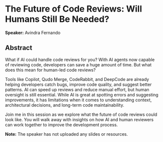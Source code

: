 ﻿# The Future of Code Reviews: Will Humans Still Be Needed?

**Speaker:** Avindra Fernando

## Abstract

What if AI could handle code reviews for you? With AI agents now capable of reviewing code, developers can save a huge amount of time. But what does this mean for human-led code reviews?

Tools like Copilot, Qudo Merge, CodeRabbit, and DeepCode are already helping developers catch bugs, improve code quality, and suggest better patterns. AI can speed up reviews and reduce manual effort, but human oversight is still essential. While AI is great at spotting errors and suggesting improvements, it has limitations when it comes to understanding context, architectural decisions, and long-term code maintainability.

Join me in this session as we explore what the future of code reviews could look like. You will walk away with insights on how AI and human reviewers can work together to improve the development process.

**Note:** The speaker has not uploaded any slides or resources.
